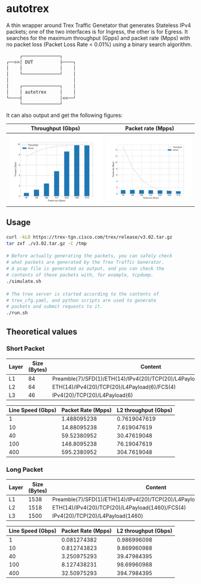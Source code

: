 # autotrex

A thin wrapper around Trex Traffic Genetator that
generates Stateless IPv4 packets; one of the two
interfaces is for Ingress, the other is for Egress.
It searches for the maximum throughput (Gpps) and
packet rate (Mpps) with no packet loss (Packet Loss
Rate < 0.01%) using a binary search algorithm.

```text
     ┌──────────────┐
┌──>>│ DUT          ├────┐
│    │              │    │
│    └──────────────┘    │
│                        │
│    ┌──────────────┐    │
│    │ autotrex     │    │
└────┤              │<<──┘
     └──────────────┘
```

It can also output and get the following figures:

Throughput (Gbps)          |  Packet rate (Mpps)
:-------------------------:|:-------------------------:
![](docs/Gbps.png)         |  ![](docs/Mpps.png)

## Usage

```bash
curl -kLO https://trex-tgn.cisco.com/trex/release/v3.02.tar.gz
tar zxf ./v3.02.tar.gz -C /tmp

# Before actually generating the packets, you can safely check
# what packets are generated by the Trex Traffic Generator.
# A pcap file is generated as output, and you can check the
# contents of these packets with, for example, tcpdump.
./simulate.sh

# The trex server is started according to the contents of
# trex_cfg.yaml, and python scripts are used to generate
# packets and submit requests to it.
./run.sh
```

## Theoretical values

### Short Packet

| Layer | Size (Bytes) | Content                                                                 |
|-------|--------------|-------------------------------------------------------------------------|
| L1    | 84           | Preamble(7)/SFD(1)/ETH(14)/IPv4(20)/TCP(20)/L4Payload(6)/FCS(4)/IGP(12) |
| L2    | 64           | ETH(14)/IPv4(20)/TCP(20)/L4Payload(6)/FCS(4)                            |
| L3    | 46           | IPv4(20)/TCP(20)/L4Payload(6)                                           |

| Line Speed (Gbps) | Packet Rate (Mpps) | L2 throughput (Gbps) |
|-------------------|--------------------|----------------------|
| 1                 | 1.488095238        | 0.7619047619         |
| 10                | 14.88095238        | 7.619047619          |
| 40                | 59.52380952        | 30.47619048          |
| 100               | 148.8095238        | 76.19047619          |
| 400               | 595.2380952        | 304.7619048          |

### Long Packet

| Layer | Size (Bytes) | Content                                                                    |
|-------|--------------|----------------------------------------------------------------------------|
| L1    | 1538         | Preamble(7)/SFD(1)/ETH(14)/IPv4(20)/TCP(20)/L4Payload(1460)/FCS(4)/IGP(12) |
| L2    | 1518         | ETH(14)/IPv4(20)/TCP(20)/L4Payload(1460)/FCS(4)                            |
| L3    | 1500         | IPv4(20)/TCP(20)/L4Payload(1460)                                           |

| Line Speed (Gbps) | Packet Rate (Mpps) | L2 throughput (Gbps) |
|-------------------|--------------------|----------------------|
| 1                 | 0.081274382        | 0.986996098          |
| 10                | 0.812743823        | 9.869960988          |
| 40                | 3.250975293        | 39.47984395          |
| 100               | 8.127438231        | 98.69960988          |
| 400               | 32.50975293        | 394.7984395          |
